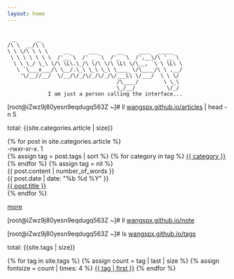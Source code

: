 ```yaml
---
layout: home
---
```


~~~

 __      __                                             
/\ \  __/\ \                                            
\ \ \/\ \ \ \     __      ___      __     ____  _____   
 \ \ \ \ \ \ \  /'__`\  /' _ `\  /'_ `\  /',__\/\ '__`\ 
  \ \ \_/ \_\ \/\ \L\.\_/\ \/\ \/\ \L\ \/\__, `\ \ \L\ \
   \ `\___x___/\ \__/.\_\ \_\ \_\ \____ \/\____/\ \ ,__/
    '\/__//__/  \/__/\/_/\/_/\/_/\/___L\ \/___/  \ \ \/ 
                                   /\____/        \ \_\ 
                                   \_/__/          \/_/ 
             I am just a person calling the interface...

~~~

[root@iZwz9j80yesn9eqdugq563Z ~]# ll <a href="{{ site.baseurl }}/articles">wangspx.github.io/articles</a> <span> | head -n 5</span>

<div>
    <p>total: {{site.categories.article | size}}</p>
    {% for post in site.categories.article %}
        <div class="row article-row">
            <div class="col-sm">-rwxr-xr-x. 1 </div>
            <div class="col-sm">
            {% assign tag = post.tags | sort %}
                {% for category in tag %}
                 <span><a href="{{ site.baseurl }}category/#{{ category }}" class="reserved">{{ category }}</a> </span>
                {% endfor %}
            {% assign tag = nil %}
            </div>
            <div class="col-sm text-right">{{ post.content | number_of_words }}</div>
            <div class="col-sm text-right">{{ post.date | date: "%b %d %Y" }}</div>
            <div class="col-sm-8"><a class="post-link" href="{{ site.baseurl }}{{ post.url }}">{{ post.title }}</a></div>
        </div>
    {% endfor %}
    <p><a href="">more</a></p>
</div>

[root@iZwz9j80yesn9eqdugq563Z ~]# ll <a href="{{ site.baseurl }}/articles">wangspx.github.io/note</a>

[root@iZwz9j80yesn9eqdugq563Z ~]# ls <a href="{{ site.baseurl }}/articles">wangspx.github.io/tags</a>

<div>
<p>total: {{site.tags | size}}</p>
{% for tag in site.tags %}
    {% assign count = tag | last | size %}
    {% assign fontsize = count | times: 4 %}
    <a class="post-tags-item" href="{{ page.url }}?keyword={{ tag | first }}">{{ tag | first }}</a>
{% endfor %}
</div>



